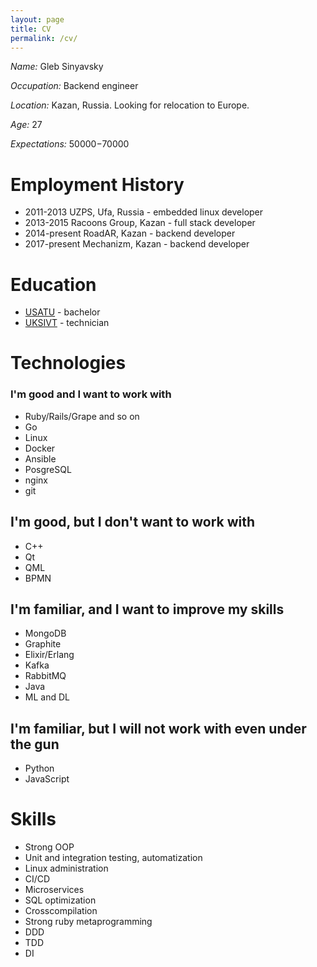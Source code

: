 ```yaml
---
layout: page
title: CV
permalink: /cv/
---
```

*Name:* Gleb Sinyavsky

*Occupation:* Backend engineer

*Location:* Kazan, Russia. Looking for relocation to Europe.

*Age:* 27

*Expectations:* $50000-$70000

# Employment History
* 2011-2013 UZPS, Ufa, Russia - embedded linux developer
* 2013-2015 Racoons Group, Kazan - full stack developer
* 2014-present RoadAR, Kazan - backend developer
* 2017-present Mechanizm, Kazan - backend developer

# Education

* [USATU](http://ugatu.ac.ru/welcome-to-usatu.html) - bachelor
* [UKSIVT](http://www.uksivt.ru/) - technician

# Technologies

### I'm good and I want to work with
* Ruby/Rails/Grape and so on
* Go
* Linux
* Docker
* Ansible
* PosgreSQL
* nginx
* git

## I'm good, but I don't want to work with
* C++
* Qt
* QML
* BPMN

## I'm familiar, and I want to improve my skills
* MongoDB
* Graphite
* Elixir/Erlang
* Kafka
* RabbitMQ
* Java
* ML and DL

## I'm familiar, but I will not work with even under the gun
* Python
* JavaScript

# Skills
* Strong OOP
* Unit and integration testing, automatization
* Linux administration
* CI/CD
* Microservices
* SQL optimization
* Crosscompilation
* Strong ruby metaprogramming
* DDD
* TDD
* DI
